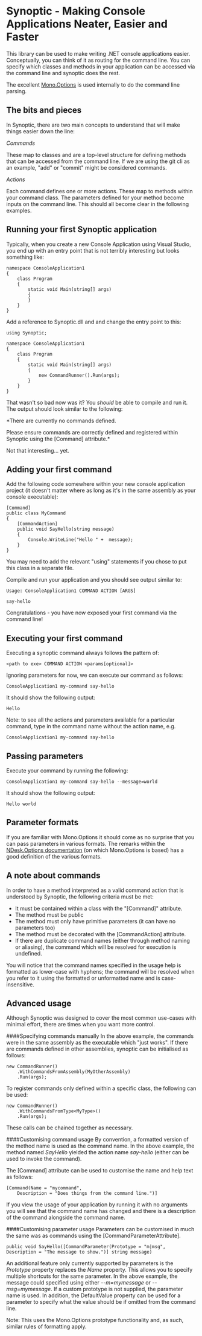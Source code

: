 Synoptic - Making Console Applications Neater, Easier and Faster
================================================================

This library can be used to make writing .NET console applications easier. Conceptually, you can think of it as routing for the command line. You can specify which classes and methods in your application can be accessed via the command line and synoptic does the rest.

The excellent [Mono.Options](http://mono-project.com/Main_Page) is used internally to do the command line parsing.

The bits and pieces
-------------------

In Synoptic, there are two main concepts to understand that will make things easier down the line:

*Commands*

These map to classes and are a top-level structure for defining methods that can be accessed from the command line. If we are using the git cli as an example, "add" or "commit" might be considered commands.

*Actions*

Each command defines one or more actions. These map to methods within your command class. The parameters defined for your method become inputs on the command line. This should all become clear in the following examples.

Running your first Synoptic application
---------------------------------------

Typically, when you create a new Console Application using Visual Studio, you end up with an entry point that is not terribly interesting but looks something like:
    
    namespace ConsoleApplication1
    {
        class Program
        {
            static void Main(string[] args)
            {
            }
        }
    }

Add a reference to Synoptic.dll and and change the entry point to this:

    using Synoptic;

    namespace ConsoleApplication1
    {
        class Program
        {
            static void Main(string[] args)
            {
                new CommandRunner().Run(args);
            }
        }
    }

That wasn't so bad now was it? You *should* be able to compile and run it. The output should look similar to the following:

*There are currently no commands defined.
  
Please ensure commands are correctly defined and registered within Synoptic using the [Command] attribute.*

Not that interesting... yet.

Adding your first command
-------------------------
Add the following code somewhere within your new console application project (it doesn't matter where as long as it's in the same assembly as your console executable):

	[Command]
    public class MyCommand
    {
        [CommandAction]
        public void SayHello(string message)
        {
            Console.WriteLine("Hello " +  message);
        }
    }

You may need to add the relevant "using" statements if you chose to put this class in a separate file.

Compile and run your application and you should see output similar to:

    Usage: ConsoleApplication1 COMMAND ACTION [ARGS]

    say-hello

Congratulations - you have now exposed your first command via the command line!

Executing your first command
----------------------------
Executing a synoptic command always follows the pattern of:  

    <path to exe> COMMAND ACTION <params[optional]>

Ignoring parameters for now, we can execute our command as follows:

    ConsoleApplication1 my-command say-hello

It should show the following output:

    Hello

Note: to see all the actions and parameters available for a particular command, type in the command name without the action name,
e.g.

    ConsoleApplication1 my-command say-hello

Passing parameters
------------------
Execute your command by running the following:  
      
    ConsoleApplication1 my-command say-hello --message=world

It should show the following output:

    Hello world

Parameter formats
-----------------
If you are familiar with Mono.Options it should come as no surprise that you can pass parameters in various formats. The remarks within the [NDesk.Options documentation](http://www.ndesk.org/doc/ndesk-options/NDesk.Options/OptionSet.html#T:NDesk.Options.OptionSet:Docs:Remarks) (on which Mono.Options is based) has a good definition of the various formats.

A note about commands
---------------------
In order to have a method interpreted as a valid command action that is understood by Synoptic, the following criteria must be met:

  - It must be contained within a class with the "[Command]" attribute.
  - The method must be public
  - The method must only have primitive parameters (it can have no parameters too) 
  - The method must be decorated with the [CommandAction] attribute.
  - If there are duplicate command names (either through method naming or aliasing), the command which will be resolved for execution is undefined.

You will notice that the command names specified in the usage help is formatted as lower-case with hyphens; the command will be resolved when you refer to it using the formatted or unformatted name and is case-insensitive.

Advanced usage
--------------
Although Synoptic was designed to cover the most common use-cases with minimal effort, there are times when you want more control.

####Specifying commands manually
In the above example, the commands were in the same assembly as the executable which "just works". If there are commands defined  in other assemblies, synoptic can be initialised as follows:

    new CommandRunner()
        .WithCommandsFromAssembly(MyOtherAssembly)
        .Run(args);

To register commands only defined within a specific class, the following can be used:

    new CommandRunner()
        .WithCommandsFromType<MyType>()
        .Run(args);

These calls can be chained together as necessary.

####Customising command usage
By convention, a formatted version of the method name is used as the command name. In the above example, the method named *SayHello* yielded the action name *say-hello* (either can be used to invoke the command).

The [Command] attribute can be used to customise the name and help text as follows:

    [Command(Name = "mycommand", 
        Description = "Does things from the command line.")]

If you view the usage of your application by running it with no arguments you will see that the command name has changed and there is a description of the command alongside the command name.

####Customising parameter usage
Parameters can be customised in much the same was as commands using the [CommandParameterAttribute].

    public void SayHello([CommandParameter(Prototype = "m|msg", Description = "The message to show.")] string message)

An additional feature only currently supported by parameters is the *Prototype* property replaces the *Name* property. This allows you to specify multiple shortcuts for the same parameter. In the above example, the message could specified using either *--m=mymessage* or *--msg=mymessage*. If a custom prototype is not supplied, the parameter name is used. In addition, the DefaultValue property can be used for a parameter to specify what the value should be if omitted from the command line.

Note: This uses the Mono.Options prototype functionality and, as such, similar rules of formatting apply.
